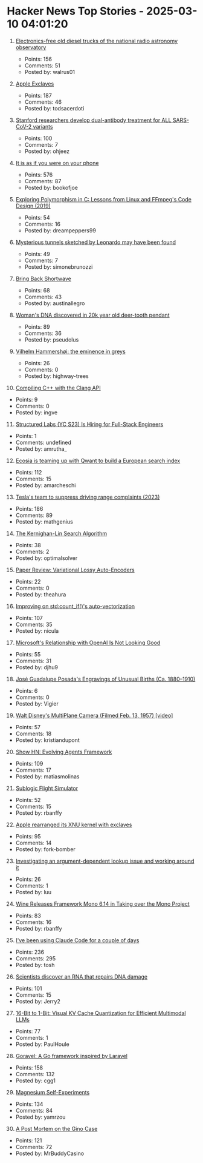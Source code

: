 # Hacker News Top Stories - 2025-03-10 04:01:20

1. [Electronics-free old diesel trucks of the national radio astronomy observatory](https://raoulpop.com/2012/04/15/chasing-rfi-waves-part-seven/)
   - Points: 156
   - Comments: 51
   - Posted by: walrus01

2. [Apple Exclaves](https://randomaugustine.medium.com/on-apple-exclaves-d683a2c37194)
   - Points: 187
   - Comments: 46
   - Posted by: todsacerdoti

3. [Stanford researchers develop dual-antibody treatment for ALL SARS-CoV-2 variants](https://www.science.org/doi/10.1126/scitranslmed.adq5720)
   - Points: 100
   - Comments: 7
   - Posted by: ohjeez

4. [It is as if you were on your phone](https://pippinbarr.com/it-is-as-if-you-were-on-your-phone/info/)
   - Points: 576
   - Comments: 87
   - Posted by: bookofjoe

5. [Exploring Polymorphism in C: Lessons from Linux and FFmpeg's Code Design (2019)](https://leandromoreira.com/2019/08/02/linux-ffmpeg-source-internals-a-good-software-design/)
   - Points: 54
   - Comments: 16
   - Posted by: dreampeppers99

6. [Mysterious tunnels sketched by Leonardo may have been found](https://www.cnn.com/2025/03/01/science/leonardo-da-vinci-sforza-castle-tunnels/index.html)
   - Points: 49
   - Comments: 7
   - Posted by: simonebrunozzi

7. [Bring Back Shortwave](https://www.spectator.co.uk/article/bring-back-shortwave/)
   - Points: 68
   - Comments: 43
   - Posted by: austinallegro

8. [Woman's DNA discovered in 20k year old deer-tooth pendant](https://www.cbc.ca/radio/quirks/pendant-ancient-dna-1.6832580)
   - Points: 89
   - Comments: 36
   - Posted by: pseudolus

9. [Vilhelm Hammershøi: the eminence in greys](https://www.richardmorris.org/blog-1-1/vilhelm-hammershi-the-eminence-in-greys)
   - Points: 26
   - Comments: 0
   - Posted by: highway-trees

10. [Compiling C++ with the Clang API](https://maskray.me/blog/2025-03-09-compiling-c++-with-clang-api)
   - Points: 9
   - Comments: 0
   - Posted by: ingve

11. [Structured Labs (YC S23) Is Hiring for Full-Stack Engineers](https://www.ycombinator.com/companies/structured-labs/jobs/ADiKR9m-full-stack-engineer)
   - Points: 1
   - Comments: undefined
   - Posted by: amrutha_

12. [Ecosia is teaming up with Qwant to build a European search index](https://blog.ecosia.org/eusp/)
   - Points: 112
   - Comments: 15
   - Posted by: amarcheschi

13. [Tesla's team to suppress driving range complaints (2023)](https://www.reuters.com/investigates/special-report/tesla-batteries-range/)
   - Points: 186
   - Comments: 89
   - Posted by: mathgenius

14. [The Kernighan-Lin Search Algorithm](https://arxiv.org/abs/2502.00316)
   - Points: 38
   - Comments: 2
   - Posted by: optimalsolver

15. [Paper Review: Variational Lossy Auto-Encoders](https://theahura.substack.com/p/ilyas-30-papers-to-carmack-vlaes)
   - Points: 22
   - Comments: 0
   - Posted by: theahura

16. [Improving on std:count_if()'s auto-vectorization](https://nicula.xyz/2025/03/08/improving-stdcountif-vectorization.html)
   - Points: 107
   - Comments: 35
   - Posted by: nicula

17. [Microsoft's Relationship with OpenAI Is Not Looking Good](https://gizmodo.com/microsofts-relationship-with-openai-is-not-looking-good-2000573293)
   - Points: 55
   - Comments: 31
   - Posted by: djhu9

18. [José Guadalupe Posada's Engravings of Unusual Births (Ca. 1880–1910)](https://publicdomainreview.org/collection/posada-unusual-births/)
   - Points: 6
   - Comments: 0
   - Posted by: Vigier

19. [Walt Disney's MultiPlane Camera (Filmed Feb. 13, 1957) [video]](https://www.youtube.com/watch?v=3YIR39KeJMk)
   - Points: 57
   - Comments: 18
   - Posted by: kristiandupont

20. [Show HN: Evolving Agents Framework](https://github.com/matiasmolinas/evolving-agents)
   - Points: 109
   - Comments: 17
   - Posted by: matiasmolinas

21. [Sublogic Flight Simulator](https://www.goto10retro.com/p/sublogic-flight-simulator)
   - Points: 52
   - Comments: 15
   - Posted by: rbanffy

22. [Apple rearranged its XNU kernel with exclaves](https://www.theregister.com/2025/03/08/kernel_sanders_apple_rearranges_xnu/)
   - Points: 95
   - Comments: 14
   - Posted by: fork-bomber

23. [Investigating an argument-dependent lookup issue and working around it](https://devblogs.microsoft.com/oldnewthing/20250214-00/?p=110868)
   - Points: 26
   - Comments: 1
   - Posted by: luu

24. [Wine Releases Framework Mono 6.14 in Taking over the Mono Project](https://www.phoronix.com/news/Wine-Framework-Mono-6.14)
   - Points: 83
   - Comments: 16
   - Posted by: rbanffy

25. [I've been using Claude Code for a couple of days](https://twitter.com/Steve_Yegge/status/1898674257808515242)
   - Points: 236
   - Comments: 295
   - Posted by: tosh

26. [Scientists discover an RNA that repairs DNA damage](https://scitechdaily.com/scientists-just-discovered-an-rna-that-repairs-dna-damage-and-its-a-game-changer/)
   - Points: 101
   - Comments: 15
   - Posted by: Jerry2

27. [16-Bit to 1-Bit: Visual KV Cache Quantization for Efficient Multimodal LLMs](https://arxiv.org/abs/2502.14882)
   - Points: 77
   - Comments: 1
   - Posted by: PaulHoule

28. [Goravel: A Go framework inspired by Laravel](https://www.goravel.dev)
   - Points: 158
   - Comments: 132
   - Posted by: cgg1

29. [Magnesium Self-Experiments](https://gwern.net/nootropic/magnesium)
   - Points: 134
   - Comments: 84
   - Posted by: yamrzou

30. [A Post Mortem on the Gino Case](https://statmodeling.stat.columbia.edu/2025/03/08/a-post-mortem-on-the-gino-case-committing-fraud-is-right-now-a-viable-career-strategy-that-can-propel-you-at-the-top-of-the-academic-world/)
   - Points: 121
   - Comments: 72
   - Posted by: MrBuddyCasino

